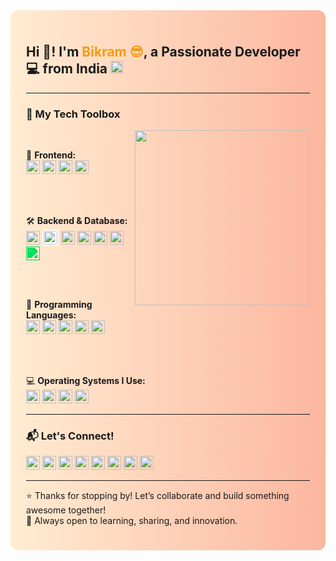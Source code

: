 <div style="background: linear-gradient(to right, #ffecd2, #fcb69f); padding: 25px; border-radius: 12px;">

<h2 align="left">Hi 👋! I'm <span style="color:#f39c12;">Bikram 😎</span>, a Passionate Developer 💻 from India <img src="https://flagcdn.com/w40/in.png" height="20" alt="India flag" /></h2>

<hr/>

<h3>🚀 My Tech Toolbox</h3>

<img align="right" height="280" src="https://media0.giphy.com/media/VbnUQpnihPSIgIXuZv/giphy.gif?cid=6c09b952kuecqyit10muwm7h1hl4d4tla074jiwcqpi719ds&ep=v1_gifs_search&rid=giphy.gif&ct=g"/>

<div align="left">
<br/>

🎨 <b>Frontend:</b><br/>
<a href="https://developer.mozilla.org/en-US/docs/Web/HTML" target="_blank"><img src="https://cdn.jsdelivr.net/gh/devicons/devicon/icons/html5/html5-original.svg" style="height:22px; width:22px;" /></a>
<a href="https://developer.mozilla.org/en-US/docs/Web/CSS" target="_blank"><img src="https://cdn.jsdelivr.net/gh/devicons/devicon/icons/css3/css3-original.svg" style="height:22px; width:22px;" /></a>
<a href="https://developer.mozilla.org/en-US/docs/Web/JavaScript" target="_blank"><img src="https://cdn.jsdelivr.net/gh/devicons/devicon/icons/javascript/javascript-original.svg" style="height:22px; width:22px;" /></a>
<a href="https://reactjs.org" target="_blank"><img src="https://cdn.jsdelivr.net/gh/devicons/devicon/icons/react/react-original.svg" style="height:22px; width:22px;" /></a>

<br/><br/>

🛠️ <b>Backend & Database:</b><br/>
<a href="https://nodejs.org" target="_blank"><img src="https://cdn.jsdelivr.net/gh/devicons/devicon/icons/nodejs/nodejs-original.svg" style="height:22px; width:22px;" /></a>
<a href="https://expressjs.com" target="_blank"><img src="https://cdn.jsdelivr.net/gh/devicons/devicon/icons/express/express-original.svg" style="height:22px; width:22px; background-color:white; padding:2px; border-radius:4px;" /></a>
<a href="https://www.mongodb.com" target="_blank"><img src="https://cdn.jsdelivr.net/gh/devicons/devicon/icons/mongodb/mongodb-original.svg" style="height:22px; width:22px;" /></a>
<a href="https://www.mysql.com" target="_blank"><img src="https://cdn.jsdelivr.net/gh/devicons/devicon/icons/mysql/mysql-original.svg" style="height:22px; width:22px;" /></a>
<a href="https://www.oracle.com/database/" target="_blank"><img src="https://cdn.jsdelivr.net/gh/devicons/devicon/icons/oracle/oracle-original.svg" style="height:22px; width:22px;" /></a>
<a href="https://www.sqlite.org" target="_blank"><img src="https://cdn.jsdelivr.net/gh/devicons/devicon/icons/sqlite/sqlite-original.svg" style="height:22px; width:22px;" /></a>
<a href="https://www.microsoft.com/en-us/microsoft-365/excel" target="_blank"><img src="https://cdn.jsdelivr.net/gh/simple-icons/simple-icons/icons/microsoftexcel.svg" style="height:22px; width:22px; filter: invert(23%) sepia(85%) saturate(1900%) hue-rotate(90deg) brightness(95%) contrast(98%);" /></a>

<br/><br/>

🐍 <b>Programming Languages:</b><br/>
<a href="https://www.python.org" target="_blank"><img src="https://cdn.jsdelivr.net/gh/devicons/devicon/icons/python/python-original.svg" style="height:22px; width:22px;" /></a>
<a href="https://en.wikipedia.org/wiki/C_(programming_language)" target="_blank"><img src="https://cdn.jsdelivr.net/gh/devicons/devicon/icons/c/c-original.svg" style="height:22px; width:22px;" /></a>
<a href="https://isocpp.org/" target="_blank"><img src="https://cdn.jsdelivr.net/gh/devicons/devicon/icons/cplusplus/cplusplus-original.svg" style="height:22px; width:22px;" /></a>
<a href="https://www.java.com" target="_blank"><img src="https://cdn.jsdelivr.net/gh/devicons/devicon/icons/java/java-original.svg" style="height:22px; width:22px;" /></a>
<a href="https://www.r-project.org/" target="_blank"><img src="https://cdn.jsdelivr.net/gh/devicons/devicon/icons/r/r-original.svg" style="height:22px; width:22px;" /></a>

<br/><br/>

💻 <b>Operating Systems I Use:</b><br/>
<a href="https://www.microsoft.com/windows" target="_blank"><img src="https://cdn.jsdelivr.net/gh/devicons/devicon/icons/windows8/windows8-original.svg" style="height:22px; width:22px;" /></a>
<a href="https://getfedora.org" target="_blank"><img src="https://cdn.jsdelivr.net/gh/devicons/devicon/icons/fedora/fedora-original.svg" style="height:22px; width:22px;" /></a>
<a href="https://ubuntu.com" target="_blank"><img src="https://cdn.jsdelivr.net/gh/devicons/devicon/icons/ubuntu/ubuntu-plain.svg" style="height:22px; width:22px;" /></a>
<a href="https://www.kali.org" target="_blank"><img src="https://upload.wikimedia.org/wikipedia/commons/2/2b/Kali-dragon-icon.svg" style="height:22px; width:22px;" /></a>

</div>

<hr/>

<h3>📬 Let's Connect!</h3>

<div align="left">
<a href="https://github.com/TalentlessHuman" target="_blank"><img src="https://cdn.jsdelivr.net/npm/simple-icons/icons/github.svg" style="height:22px; width:22px;" /></a>
<a href="https://www.linkedin.com/in/bikram-soren-9260ba254" target="_blank"><img src="https://cdn.jsdelivr.net/npm/simple-icons/icons/linkedin.svg" style="height:22px; width:22px;" /></a>
<a href="https://www.instagram.com/bikram.tathastu?igsh=emR6ZzAyenoyaGN2" target="_blank"><img src="https://cdn.jsdelivr.net/npm/simple-icons/icons/instagram.svg" style="height:22px; width:22px;" /></a>
<a href="https://www.facebook.com/TalentlessB" target="_blank"><img src="https://cdn.jsdelivr.net/npm/simple-icons/icons/facebook.svg" style="height:22px; width:22px;" /></a>
<a href="https://www.youtube.com/@imx-bikram" target="_blank"><img src="https://cdn.jsdelivr.net/npm/simple-icons/icons/youtube.svg" style="height:22px; width:22px;" /></a>
<a href="https://twitter.com/@BikramSorenWPTH" target="_blank"><img src="https://cdn.jsdelivr.net/npm/simple-icons/icons/x.svg" style="height:22px; width:22px;" /></a>
<a href="https://wa.me/918016522251" target="_blank"><img src="https://cdn.jsdelivr.net/npm/simple-icons/icons/whatsapp.svg" style="height:22px; width:22px;" /></a>
<a href="mailto:bikramsoren222@gmail.com" target="_blank"><img src="https://cdn.jsdelivr.net/npm/simple-icons/icons/gmail.svg" style="height:22px; width:22px;" /></a>
</div>

<hr/>

<p>⭐️ Thanks for stopping by! Let’s collaborate and build something awesome together!<br/>
🧠 Always open to learning, sharing, and innovation.</p>

</div>
